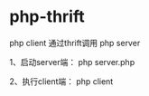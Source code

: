 # php-thrift
php client 通过thrift调用 php server

1、启动server端：
  php server.php

2、执行client端：
  php client
